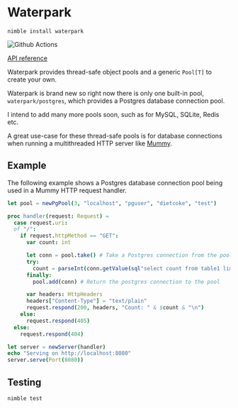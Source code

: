 # Waterpark

`nimble install waterpark`

![Github Actions](https://github.com/guzba/waterpark/workflows/Github%20Actions/badge.svg)

[API reference](https://nimdocs.com/guzba/waterpark)

Waterpark provides thread-safe object pools and a generic `Pool[T]` to create your own.

Waterpark is brand new so right now there is only one built-in pool, `waterpark/postgres`, which provides a Postgres database connection pool.

I intend to add many more pools soon, such as for MySQL, SQLite, Redis etc.

A great use-case for these thread-safe pools is for database connections when running
a multithreaded HTTP server like [Mummy](https://github.com/guzba/mummy).

## Example

The following example shows a Postgres database connection pool being used in a Mummy HTTP request handler.

```nim
let pool = newPgPool(3, "localhost", "pguser", "dietcoke", "test")

proc handler(request: Request) =
  case request.uri:
  of "/":
    if request.httpMethod == "GET":
      var count: int

      let conn = pool.take() # Take a Postgres connection from the pool
      try:
        count = parseInt(conn.getValue(sql"select count from table1 limit 1"))
      finally:
        pool.add(conn) # Return the postgres connection to the pool

      var headers: HttpHeaders
      headers["Content-Type"] = "text/plain"
      request.respond(200, headers, "Count: " & $count & "\n")
    else:
      request.respond(405)
  else:
    request.respond(404)

let server = newServer(handler)
echo "Serving on http://localhost:8080"
server.serve(Port(8080))
```

## Testing

`nimble test`
